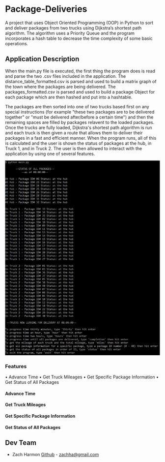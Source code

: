 # Package-Deliveries
A project that uses Object Oriented Programming (OOP) in Python to sort and deliver packages from two trucks using Dijkstra’s shortest path algorithm. The algorithm uses a Priority Queue and the program incorporates a hash table to decrease the time complexity of some basic operations. 

## Application Description
When the main.py file is executed, the first thing the program does is read and parse the two .csv files included in the application. The distance_table_formatted.csv is parsed and used to build a matrix graph of the town where the packages are being delivered. The packages_formatted.csv is parsed and used to build a package Object for each package which are then hashed and put into a hashtable. 

The packages are then sorted into one of two trucks based first on any special instructions (for example "these two packages are to be delivered together" or  "must be delivered after/before a certain time") and then the remaining spaces are filled by packages relavent to the loaded packages. Once the trucks are fully loaded, Dijkstra's shortest path algorithm is run and each truck is then given a route that allows them to deliver their packages in a fast and efficient manner. When the program runs, all of this is calculated and the user is shown the status of packages at the hub, in Truck 1, and in Truck 2. The user is then allowed to interact with the application by using one of several features.

![Program Startup](imgs/program_start.jpg "Program on start-up")
### Features
 • Advance Time
 • Get Truck Mileages
 • Get Specific Package Information
 • Get Status of All Packages
#### Advance Time

#### Get Truck Mileages

#### Get Specific Package Information

#### Get Status of All Packages

## Dev Team
 
* Zach Harmon [Github](https://www.github.com/zachha) - zachha@gmail.com
